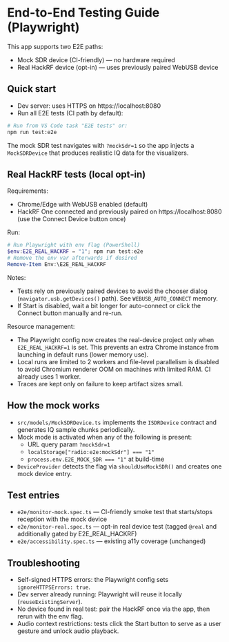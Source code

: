 # End-to-End Testing Guide (Playwright)

This app supports two E2E paths:

- Mock SDR device (CI-friendly) — no hardware required
- Real HackRF device (opt-in) — uses previously paired WebUSB device

## Quick start

- Dev server: uses HTTPS on https://localhost:8080
- Run all E2E tests (CI path by default):

```bash
# Run from VS Code task "E2E tests" or:
npm run test:e2e
```

The mock SDR test navigates with `?mockSdr=1` so the app injects a `MockSDRDevice` that produces realistic IQ data for the visualizers.

## Real HackRF tests (local opt‑in)

Requirements:

- Chrome/Edge with WebUSB enabled (default)
- HackRF One connected and previously paired on https://localhost:8080 (use the Connect Device button once)

Run:

```powershell
# Run Playwright with env flag (PowerShell)
$env:E2E_REAL_HACKRF = "1"; npm run test:e2e
# Remove the env var afterwards if desired
Remove-Item Env:\E2E_REAL_HACKRF
```

Notes:

- Tests rely on previously paired devices to avoid the chooser dialog (`navigator.usb.getDevices()` path). See `WEBUSB_AUTO_CONNECT` memory.
- If Start is disabled, wait a bit longer for auto-connect or click the Connect button manually and re-run.

Resource management:

- The Playwright config now creates the real-device project only when `E2E_REAL_HACKRF=1` is set. This prevents an extra Chrome instance from launching in default runs (lower memory use).
- Local runs are limited to 2 workers and file-level parallelism is disabled to avoid Chromium renderer OOM on machines with limited RAM. CI already uses 1 worker.
- Traces are kept only on failure to keep artifact sizes small.

## How the mock works

- `src/models/MockSDRDevice.ts` implements the `ISDRDevice` contract and generates IQ sample chunks periodically.
- Mock mode is activated when any of the following is present:
  - URL query param `?mockSdr=1`
  - `localStorage["radio:e2e:mockSdr"] === "1"`
  - `process.env.E2E_MOCK_SDR === "1"` at build-time
- `DeviceProvider` detects the flag via `shouldUseMockSDR()` and creates one mock device entry.

## Test entries

- `e2e/monitor-mock.spec.ts` — CI-friendly smoke test that starts/stops reception with the mock device
- `e2e/monitor-real.spec.ts` — opt-in real device test (tagged `@real` and additionally gated by E2E_REAL_HACKRF)
- `e2e/accessibility.spec.ts` — existing a11y coverage (unchanged)

## Troubleshooting

- Self-signed HTTPS errors: the Playwright config sets `ignoreHTTPSErrors: true`.
- Dev server already running: Playwright will reuse it locally (`reuseExistingServer`).
- No device found in real test: pair the HackRF once via the app, then rerun with the env flag.
- Audio context restrictions: tests click the Start button to serve as a user gesture and unlock audio playback.
